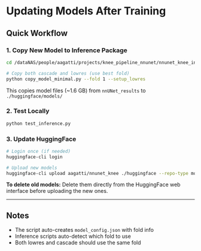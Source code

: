 # Updating Models After Training

## Quick Workflow

### 1. Copy New Model to Inference Package

```bash
cd /dataNAS/people/aagatti/projects/knee_pipeline_nnunet/nnunet_knee_inference

# Copy both cascade and lowres (use best fold)
python copy_model_minimal.py --fold 1 --setup_lowres
```

This copies model files (~1.6 GB) from `nnUNet_results` to `./huggingface/models/`

### 2. Test Locally

```bash
python test_inference.py
```

### 3. Update HuggingFace

```bash
# Login once (if needed)
huggingface-cli login

# Upload new models
huggingface-cli upload aagatti/nnunet_knee ./huggingface --repo-type model --commit-message "Update to fold X models"
```

**To delete old models:** Delete them directly from the HuggingFace web interface before uploading the new ones.

---

## Notes

- The script auto-creates `model_config.json` with fold info
- Inference scripts auto-detect which fold to use
- Both lowres and cascade should use the same fold